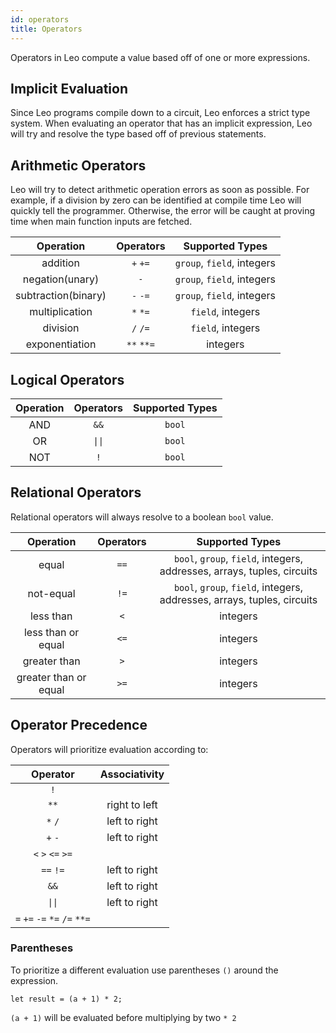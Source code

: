 ```yaml
---
id: operators
title: Operators
---
```


Operators in Leo compute a value based off of one or more expressions.

## Implicit Evaluation
Since Leo programs compile down to a circuit, Leo enforces a strict type system.
When evaluating an operator that has an implicit expression, Leo will try and resolve the type based off of previous statements.

## Arithmetic Operators

Leo will try to detect arithmetic operation errors as soon as possible. 
For example, if a division by zero can be identified at compile time Leo will quickly tell the programmer.
Otherwise, the error will be caught at proving time when main function inputs are fetched.

| Operation        |  Operators |         Supported Types        |
|:----------------:|:----------:|:------------------------------:|
| addition         |  `+` `+=`  | `group`, `field`, integers |
| negation(unary)  |   `-`      | `group`, `field`, integers | 
| subtraction(binary)|  `-` `-=`  | `group`, `field`, integers |
| multiplication   |  `*` `*=`  |     `field`, integers      |
| division         |  `/` `/=`  |     `field`, integers      |
| exponentiation   | `**` `**=` |        integers            |

## Logical Operators

| Operation | Operators | Supported Types |
|:---------:|:---------:|:---------------:|
| AND       | `&&`      | `bool`          |
| OR        | `\|\|`    | `bool`          |
| NOT       | `!`       | `bool`          |

## Relational Operators

Relational operators will always resolve to a boolean `bool` value.

|       Operation       | Operators |           Supported Types           |
|:---------------------:|:---------:|:-----------------------------------:|
| equal                 | `==`      | `bool`, `group`, `field`, integers, addresses, arrays, tuples, circuits |
| not-equal             | `!=`      | `bool`, `group`, `field`, integers, addresses, arrays, tuples, circuits |
| less than             | `<`       |           integers              |
| less than or equal    | `<=`      |           integers              |
| greater than          | `>`       |           integers              |
| greater than or equal | `>=`      |           integers              |

## Operator Precedence
Operators will prioritize evaluation according to:

|            Operator           | Associativity |
|:-----------------------------:|:-------------:|
|              `!`              |               |
|              `**`             | right to left |
|             `*` `/`           | left to right |
|             `+` `-`           | left to right |
|       `<` `>` `<=` `>=`       |               |
|           `==` `!=`           | left to right |
|              `&&`             | left to right |
|            `\|\|`             | left to right |
| `=` `+=` `-=` `*=` `/=` `**=` |               |

### Parentheses

To prioritize a different evaluation use parentheses `()` around the expression.

```leo
let result = (a + 1) * 2; 
```
`(a + 1)` will be evaluated before multiplying by two `* 2`
